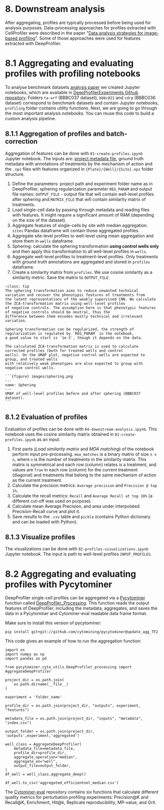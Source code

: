 # 8. Downstream analysis

After aggregating, profiles are typically processed before being used for analysis purposes. 
Data-processing approaches for profiles extracted with CellProfiler were described in the paper 
"[Data analysis strategies for image-based profiling](https://doi.org/10.1038/nmeth.4397)". 
Some of those approaches were used for features extracted with DeepProfiler.

# 8.1 Aggregating and evaluating profiles with profiling notebooks

To analyse benchmark datasets [analysis paper](https://www.biorxiv.org/content/10.1101/2022.08.12.503783v1.full) we created 
Jupyter notebooks, which are available in [DeepProfilerExperiments Github repository](https://github.com/broadinstitute/DeepProfilerExperiments). 
Folders `ta-orf` (BBBC037 dataset), `bbbc022` and `cdrp` (BBBC036 dataset) correspond to benchmark datasets and contain 
Jupyter notebooks, `profiling` folder contains utility functions. Next, we are going to go through the most important 
analysis notebooks. You can reuse this code to build a custom analysis pipeline.


## 8.1.1 Aggregation of profiles and batch-correction

Aggregation of features can be done with `01-create-profiles.ipynb` Jupyter notebook. The inputs are: [project metadata 
file](https://cytomining.github.io/DeepProfiler-handbook/docs/04-metadata.html#the-metadata-file), ground truth metadata 
with annotations of treatments by the mechanism of action and the `.npz` files with features  organized in 
`{Plate}/{Well}/{Site}.npz` folder structure. 

1. Define the parameters: project path and experiment folder name as in DeepProfiler, sphering regularization parameter `REG_PARAM` and 
   output file names: `OUTPUT_FILE` - output file that will contain well-level profiles after sphering and `MATRIX_FILE` that will contain similarity matrix of treatments.
2. Load single-cell data by passing through metadata and reading files with features. It might require a significant amount of RAM (depending on the size of the dataset).
3. Aggregate features of single-cells by site with median aggregation. `sites` Pandas dataframe will contain those aggregated profiles.
4. Aggregate site-level profiles to well-level using mean aggregation and store them in `wells` dataframe. 
5. Sphering: calculate the sphering transformation **using control wells only** and then apply this transformation to all well-level profiles in `wells`.
6. Aggregate well-level profiles to treatment-level profiles. Only treatments with ground truth annotations are aggregated and stored in `profiles` dataframe.
7. Create a similarity matrix from `profiles`. We use cosine similarity as a similarity metric. Save the matrix to `OUTPUT_FILE`.

````{dropdown} Batch-correction using sphering transformation
:class: tip
The sphering transformation aims to reduce unwanted technical variation and recover the phenotypic features of treatments from
the latent representations of the weakly supervised CNN. We calculate the ZCA-transformation matrix using well-level profiles 
of negative controls. The assumption here is that phenotypic features of negative controls should be neutral, thus the 
difference between them encodes mostly technical and irrelevant variation.

Sphering transformation can be regularized, the strength of regularization is regulated by `REG_PARAM` in the notebook, 
a good value to start is `1e-3`, though it depends on the data. 

The calсulated ZCA-transformation matrix is used to calculate corrected profiles (both for treated wells and control
wells). On the UMAP plot, negative control wells are expected to group, and treated wells 
with relatively weak phenotypes are also expected to group with negative control wells.

```{figure} images/sphering.png
---
name: Sphering
---
UMAP of well-level profiles before and after sphering (BBBC037 dataset). 
```
````

## 8.1.2 Evaluation of profiles

Evaluation of profiles can be done with `04-downstream-analysis.ipynb`. This notebook uses the cosine similarity matrix 
obtained in `01-create-profiles.ipynb` as an input. 
1. First parts (*Load similarity matrix* and *MOA matching*) of the notebook perform input pre-processing. `moa_matches` 
   is a binary matrix of size `n x n`, where `n` is the number of treatments in the similarity matrix. This matrix is symmetrical 
   and each row (column) relates is a treatment, and values are `True` in each row (column) for the current treatment (diagonal) 
   and treatments that belong to the same mechanism of action as the current treatment.
2. Calculate the precision metrics: `Average precision` and `Precision @ top 1%`. 
3. Calculate the recall metrics: `Recall` and `Average Recall at top 10%` (a different cut-off was used on purpose). 
4. Calculate mean Average Precision, and area under interpolated Precision-Recall curve and plot it. 
5. Save results to the `.csv` table and `pickle` (contains Python dictionary and can be loaded with Python).

## 8.1.3 Visualize profiles

The visualizations can be done with `02-profiles-visualizations.ipynb` Jupyter notebook. The input is path to well-level
profiles `INPUT_PROFILES`. 

# 8.2 Aggregating and evaluating profiles with Pycytominer

DeepProfiler single-cell profiles can be aggregated via a [Pycytominer](https://github.com/cytomining/pycytominer) 
function called [DeepProfiler_Processing](https://github.com/cytomining/pycytominer/blob/master/pycytominer/cyto_utils/DeepProfiler_processing.py). 
This function reads the output features of DeepProfiler, including the metadata, aggregates, and saves the data in a Pycytominer 
and Cytominer-eval readable data frame format.

Make sure to install this version of pycytominer:


```
pip install git+git://github.com/cytomining/pycytominer@update_agg_TF2
```

This code gives an example of how to run the aggregation function:
```
import os
import numpy as np
import pandas as pd

from pycytominer.cyto_utils.DeepProfiler_processing import AggregateDeepProfiler

project_dir = os.path.join(
    os.path.dirname(__file__)
)

experiment = 'folder_name'

profile_dir = os.path.join(project_dir, "outputs", experiment, "features")

metadata_file = os.path.join(project_dir, "inputs", "metadata", "index.csv")

output_folder = os.path.join(project_dir, 'outputs',experiment,'aggregated')

well_class = AggregateDeepProfiler(
    metadata_file=metadata_file,
    profile_dir=profile_dir,
    aggregate_operation="median",
    aggregate_on="well",
    output_file=output_folder,
)
df_well = well_class.aggregate_deep()

df_well.to_csv('aggregated_efficientnet_median.csv')
```

The [Cytominer-eval](https://github.com/cytomining/cytominer-eval) repository contains six functions that calculate different 
quality metrics for perturbation profiling experiments: Precision@K and Recall@K, Enrichment, Hit@k, Replicate reproducibility, 
MP-value, and Grit.
